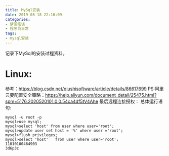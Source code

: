```yaml
---
title: MySql安装
date: 2019-08-18 22:16:09
categories:
- 梦溪笔谈
- 程序员日常
tags:
- mysql安装
---
```

记录下MySql的安装过程资料。  

<!--more-->

# Linux:
参考：https://blog.csdn.net/qiushisoftware/article/details/86617699
PS:阿里云要配置安全策略：https://help.aliyun.com/document_detail/25475.html?spm=5176.2020520101.0.0.54ca4df5tV4Ahe
最后远程连接授权：
总体运行语句:
```
mysql -u root -p
mysql>use mysql;
mysql>select 'host' from user where user='root';
mysql>update user set host = '%' where user ='root';
mysql>flush privileges;
mysql>select 'host'   from user where user='root';
11010100464903
3d6p3c
```

                                                                                                                                                                                                                                                                                                                                                                   